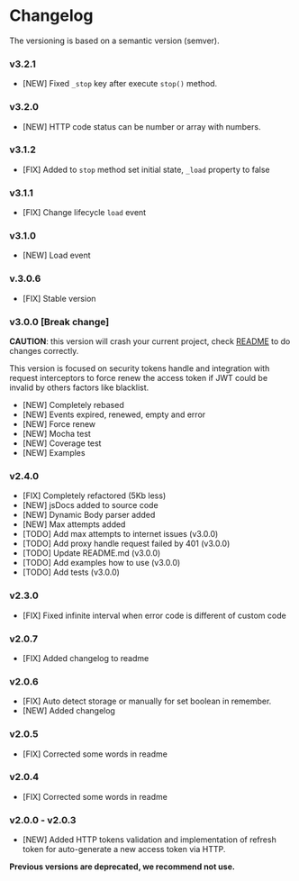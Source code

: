 # Changelog

The versioning is based on a semantic version (semver).

### v3.2.1

- [NEW] Fixed `_stop` key after execute `stop()` method.

### v3.2.0

- [NEW] HTTP code status can be number or array with numbers.

### v3.1.2

- [FIX] Added to `stop` method set initial state, `_load` property to false

### v3.1.1

- [FIX] Change lifecycle `load` event

### v3.1.0

- [NEW] Load event

### v.3.0.6

- [FIX] Stable version

### v3.0.0 [Break change]

**CAUTION**: this version will crash your current project, check [README](https://github.com/videsk/front-auth-handler#readme) to do changes correctly.

This version is focused on security tokens handle and integration with request interceptors to force renew the access token if JWT could be invalid by others factors like blacklist. 

- [NEW] Completely rebased
- [NEW] Events expired, renewed, empty and error
- [NEW] Force renew
- [NEW] Mocha test
- [NEW] Coverage test
- [NEW] Examples

### v2.4.0

- [FIX] Completely refactored (5Kb less)
- [NEW] jsDocs added to source code
- [NEW] Dynamic Body parser added
- [NEW] Max attempts added
- [TODO] Add max attempts to internet issues (v3.0.0)
- [TODO] Add proxy handle request failed by 401 (v3.0.0)
- [TODO] Update README.md (v3.0.0)
- [TODO] Add examples how to use (v3.0.0)
- [TODO] Add tests (v3.0.0)

### v2.3.0

- [FIX] Fixed infinite interval when error code is different of custom code

### v2.0.7

- [FIX] Added changelog to readme

### v2.0.6

- [FIX] Auto detect storage or manually for set boolean in remember.
- [NEW] Added changelog

### v2.0.5

- [FIX] Corrected some words in readme

### v2.0.4

- [FIX] Corrected some words in readme

### v2.0.0 - v2.0.3

- [NEW] Added HTTP tokens validation and implementation of refresh token for auto-generate a new access token via HTTP.


**Previous versions are deprecated, we recommend not use.**
